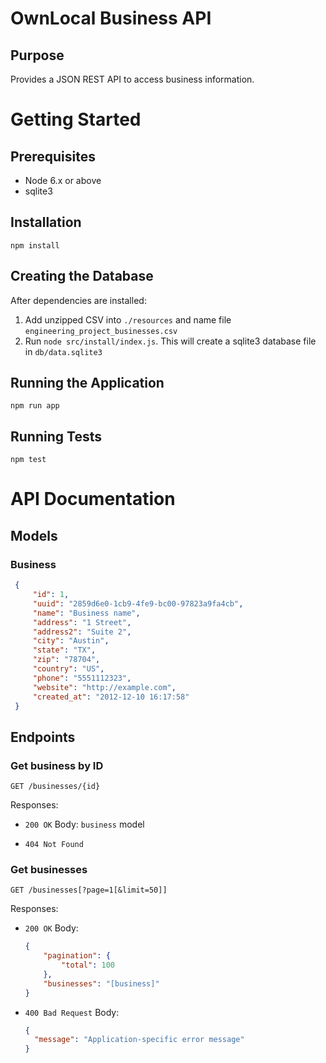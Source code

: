 # OwnLocal Business API

## Purpose

Provides a JSON REST API to access business information.

# Getting Started

## Prerequisites

* Node 6.x or above
* sqlite3

## Installation

`npm install`

## Creating the Database

After dependencies are installed:

1. Add unzipped CSV into `./resources` and name file `engineering_project_businesses.csv`
1. Run `node src/install/index.js`. This will create a sqlite3 database file in
   `db/data.sqlite3`

## Running the Application

`npm run app`

## Running Tests

`npm test`

# API Documentation

## Models

### Business

```json
 {
     "id": 1,
     "uuid": "2859d6e0-1cb9-4fe9-bc00-97823a9fa4cb",
     "name": "Business name",
     "address": "1 Street",
     "address2": "Suite 2",
     "city": "Austin",
     "state": "TX",
     "zip": "78704",
     "country": "US",
     "phone": "5551112323",
     "website": "http://example.com",
     "created_at": "2012-12-10 16:17:58"
 }
 ```

## Endpoints

### Get business by ID
 `GET /businesses/{id}`

Responses:

* `200 OK`
  Body: `business` model

* `404 Not Found`

### Get businesses

`GET /businesses[?page=1[&limit=50]]`

Responses:

* `200 OK`
  Body:
    ```json
    {
        "pagination": {
            "total": 100
        },
        "businesses": "[business]"
    }
    ```

* `400 Bad Request`
  Body:
    ```json
    {
      "message": "Application-specific error message"
    }
    ```